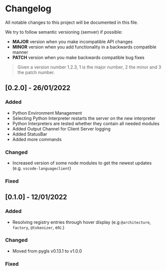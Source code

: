 # Changelog

All notable changes to this project will be documented in this file.

We try to follow semantic versioning (semver) if possible:

- **MAJOR** version when you make incompatible API changes
- **MINOR** version when you add functionality in a backwards compatible manner
- **PATCH** version when you make backwards compatible bug fixes 

> Given a version number 1.2.3, 1 is the major number, 2 the minor and 3 the patch number.

## [0.2.0] - 26/01/2022

### Added
- Python Environment Management
- Selecting Python Interpreter restarts the server on the new interpreter
- Python Interpreters are tested whether they contain all needed modules
- Added Output Channel for Client Server logging
- Added StatusBar
- Added more commands

### Changed
- Increased version of some node modules to get the newest updates (e.g. `vscode-languageclient`)

### Fixed


## [0.1.0] - 12/01/2022

### Added
- Resolving registry entries through hover display (e.g `@architecture`, `factory`, `@tokenizer`, etc.)

### Changed
- Moved from pygls v0.13.1 to v1.0.0

### Fixed
